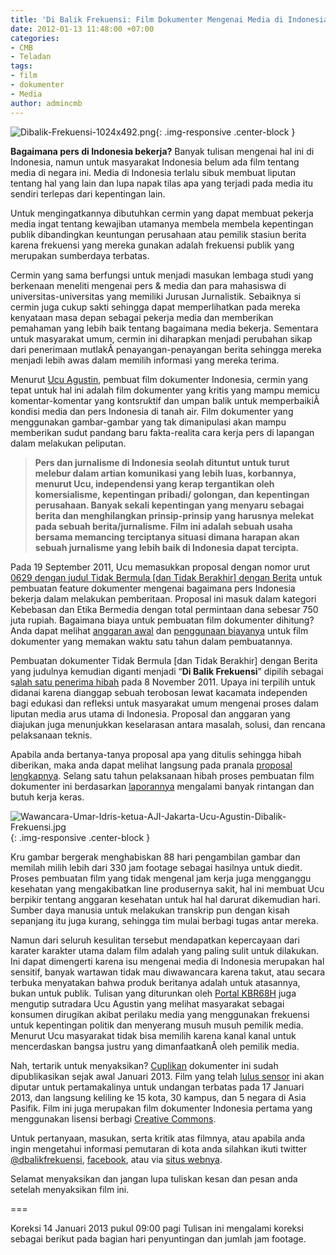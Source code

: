 ```yaml
---
title: 'Di Balik Frekuensi: Film Dokumenter Mengenai Media di Indonesia'
date: 2012-01-13 11:48:00 +07:00
categories:
- CMB
- Teladan
tags:
- film
- dokumenter
- Media
author: admincmb
---
```


![Dibalik-Frekuensi-1024x492.png](/uploads/Dibalik-Frekuensi-1024x492.png){: .img-responsive .center-block }

**Bagaimana pers di Indonesia bekerja?** Banyak tulisan mengenai hal ini di Indonesia, namun untuk masyarakat Indonesia belum ada film tentang media di negara ini. Media di Indonesia terlalu sibuk membuat liputan tentang hal yang lain dan lupa napak tilas apa yang terjadi pada media itu sendiri terlepas dari kepentingan lain.

Untuk mengingatkannya dibutuhkan cermin yang dapat membuat pekerja media ingat tentang kewajiban utamanya membela membela kepentingan publik dibandingkan keuntungan perusahaan atau pemilik stasiun berita karena frekuensi yang mereka gunakan adalah frekuensi publik yang merupakan sumberdaya terbatas.

Cermin yang sama berfungsi untuk menjadi masukan lembaga studi yang berkenaan meneliti mengenai pers & media dan para mahasiswa di universitas-universitas yang memiliki Jurusan Jurnalistik. Sebaiknya si cermin juga cukup sakti sehingga dapat memperlihatkan pada mereka kenyataan masa depan sebagai pekerja media dan memberikan pemahaman yang lebih baik tentang bagaimana media bekerja. Sementara untuk masyarakat umum, cermin ini diharapkan menjadi perubahan sikap dari penerimaan mutlakÂ  penayangan-penayangan berita sehingga mereka menjadi lebih awas dalam memilih informasi yang mereka terima.

Menurut [Ucu Agustin](http://id.wikipedia.org/wiki/Ucu_Agustin), pembuat film dokumenter Indonesia, cermin yang tepat untuk hal ini adalah film dokumenter yang kritis yang mampu memicu komentar-komentar yang kontsruktif dan umpan balik untuk memperbaikiÂ  kondisi media dan pers Indonesia di tanah air. Film dokumenter yang menggunakan gambar-gambar yang tak dimanipulasi akan mampu memberikan sudut pandang baru fakta-realita cara kerja pers di lapangan dalam melakukan peliputan.

> **Pers dan jurnalisme di Indonesia seolah dituntut untuk turut melebur dalam artian komunikasi yang lebih luas, korbannya, menurut Ucu, independensi yang kerap tergantikan oleh komersialisme, kepentingan pribadi/ golongan, dan kepentingan perusahaan. Banyak sekali kepentingan yang menyaru sebagai berita dan menghilangkan prinsip-prinsip yang harusnya melekat pada sebuah berita/jurnalisme. Film ini adalah sebuah usaha bersama memancing terciptanya situasi dimana harapan akan sebuah jurnalisme yang lebih baik di Indonesia dapat tercipta.**

Pada 19 September 2011, Ucu memasukkan proposal dengan nomor  urut [0629 dengan judul Tidak Bermula [dan Tidak Berakhir] dengan Berita](http://www.ciptamedia.org/2011/09/19/tidak-bermula-dan-tidak-berakhir-dengan-berita/) untuk pembuatan feature dokumenter mengenai bagaimana pers Indonesia bekerja dalam melakukan pemberitaan. Proposal ini masuk dalam kategori Kebebasan dan Etika Bermedia dengan total permintaan dana sebesar 750 juta rupiah. Bagaimana biaya untuk pembuatan film dokumenter dihitung? Anda dapat melihat [anggaran awal](http://ciptamedia.org/wiki/Tidak_Bermula_Dan_Tidak_Berakhir_Dengan_Berita/Rencana_Anggaran) dan [penggunaan biayanya](http://ciptamedia.org/wiki/Tidak_Bermula_Dan_Tidak_Berakhir_Dengan_Berita/Laporan_Penggunaan_Dana) untuk film dokumenter yang memakan waktu satu tahun dalam pembuatannya.

Pembuatan dokumenter Tidak Bermula [dan Tidak Berakhir] dengan Berita yang judulnya kemudian diganti menjadi “**Di Balik Frekuensi**” dipilih sebagai s[alah satu penerima hibah](http://www.wikimedia.or.id/wiki/Cipta_Media_Bersama_Menganugrahkan_1_Juta_Dolar_AS_Kepada_20_Pemohon_Hibah_Untuk_Perbaikan_Media_di_Indonesia) pada 8 November 2011. Upaya ini terpilih untuk didanai karena dianggap sebuah terobosan lewat kacamata independen bagi edukasi dan refleksi untuk masyarakat umum mengenai proses dalam liputan media arus utama di Indonesia. Proposal dan anggaran yang diajukan juga menunjukkan keselarasan antara masalah, solusi, dan rencana pelaksanaan teknis.

Apabila anda bertanya-tanya proposal apa yang ditulis sehingga hibah diberikan, maka anda dapat melihat langsung pada pranala [proposal lengkapnya](http://ciptamedia.org/wiki/Tidak_Bermula_Dan_Tidak_Berakhir_Dengan_Berita#). Selang satu tahun pelaksanaan hibah proses pembuatan film dokumenter ini berdasarkan [laporannya](http://ciptamedia.org/wiki/Tidak_Bermula_Dan_Tidak_Berakhir_Dengan_Berita/Laporan) mengalami banyak rintangan dan butuh kerja keras.

![Wawancara-Umar-Idris-ketua-AJI-Jakarta-Ucu-Agustin-Dibalik-Frekuensi.jpg](/uploads/Wawancara-Umar-Idris-ketua-AJI-Jakarta-Ucu-Agustin-Dibalik-Frekuensi.jpg){: .img-responsive .center-block }

Kru gambar bergerak menghabiskan 88 hari pengambilan gambar dan memilah milih lebih dari 330 jam footage sebagai hasilnya untuk diedit. Proses pembuatan film yang tidak mengenal jam kerja juga mengganggu kesehatan yang mengakibatkan line produsernya sakit, hal ini membuat Ucu berpikir tentang anggaran kesehatan untuk hal hal darurat dikemudian hari. Sumber daya manusia untuk melakukan transkrip pun dengan kisah sepanjang itu juga kurang, sehingga tim mulai berbagi tugas antar mereka.

Namun dari seluruh kesulitan tersebut mendapatkan kepercayaan dari karater karakter utama dalam film adalah yang paling sulit untuk dilakukan. Ini dapat dimengerti karena isu mengenai media di Indonesia merupakan hal sensitif, banyak wartawan tidak mau diwawancara karena takut, atau secara terbuka menyatakan bahwa produk beritanya adalah untuk atasannya, bukan untuk publik. Tulisan yang diturunkan oleh [Portal KBR68H](http://www.portalkbr.com/berita/seni/2425297_4217.html) juga mengutip sutradara Ucu Agustin yang melihat masyarakat sebagai konsumen dirugikan akibat perilaku media yang menggunakan frekuensi untuk kepentingan politik dan menyerang musuh musuh pemilik media. Menurut Ucu masyarakat tidak bisa memilih karena kanal kanal untuk mencerdaskan bangsa justru yang dimanfaatkanÂ  oleh pemilik media.

Nah, tertarik untuk menyaksikan? [Cuplikan](http://www.youtube.com/watch?v=mjmRuiWHUAQ) dokumenter ini sudah dipublikasikan sejak awal Januari 2013. Film yang telah [lulus sensor](http://www.lsf.go.id/film.php?module=sensor&sub=detail&id=166456) ini akan diputar untuk pertamakalinya untuk undangan terbatas pada 17 Januari 2013, dan langsung keliling ke 15 kota, 30 kampus, dan 5 negara di Asia Pasifik. Film ini juga merupakan film dokumenter Indonesia pertama yang menggunakan lisensi berbagi [Creative Commons](http://www.creativecommons.or.id/).

Untuk pertanyaan, masukan, serta kritik atas filmnya, atau apabila anda ingin mengetahui informasi pemutaran di kota anda silahkan ikuti twitter [@dbalikfrekuensi](twitter:%20https://twitter.com/dbalikfrekuensi), [facebook](http://www.facebook.com/FrekuensiPublik), atau via [situs webnya](http://behindthefrequency.com/home/).

Selamat menyaksikan dan jangan lupa tuliskan kesan dan pesan anda setelah menyaksikan film ini.

===

Koreksi 14 Januari 2013 pukul 09:00 pagi
Tulisan ini mengalami koreksi sebagai berikut pada bagian hari penyuntingan dan jumlah jam footage.
